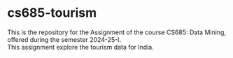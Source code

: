 # cs685-tourism
This is the repository for the Assignment of the course CS685: Data Mining, offered during the semester 2024-25-I.\
This assignment explore the tourism data for India.
